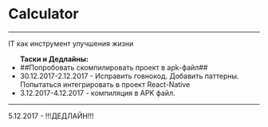 # Calculator
<hr>
IT как инструмент улучшения жизни<br>
<ul>
<b>Таски и Дедлайны:</b><br>
<li>##Попробовать скомпилировать проект в apk-файл##</li>
<li>30.12.2017-2.12.2017 - Исправить говнокод. Добавить паттерны. Попытаться интегрировать в проект React-Native</li>
<li>3.12.2017-4.12.2017 - компиляция в APK файл.
</ul>
<hr>
5.12.2017 - !!!ДЕДЛАЙН!!!
